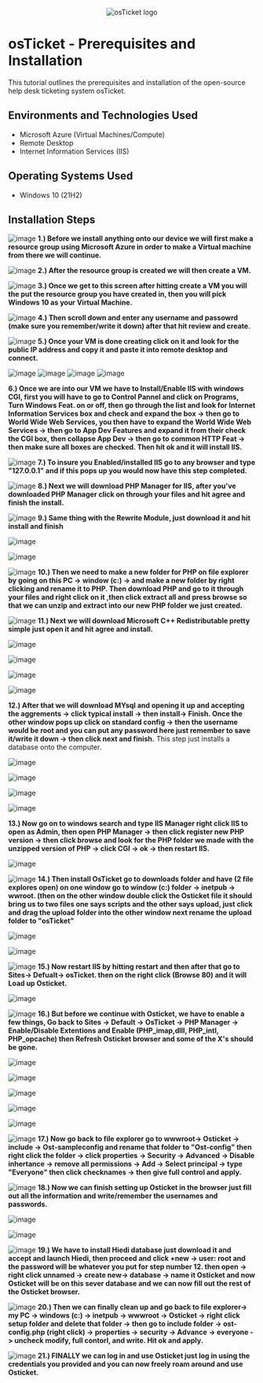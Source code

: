 <p align="center">
<img src="https://i.imgur.com/Clzj7Xs.png" alt="osTicket logo"/>
</p>

<h1>osTicket - Prerequisites and Installation</h1>
This tutorial outlines the prerequisites and installation of the open-source help desk ticketing system osTicket.<br />




<h2>Environments and Technologies Used</h2>

- Microsoft Azure (Virtual Machines/Compute)
- Remote Desktop
- Internet Information Services (IIS)

<h2>Operating Systems Used </h2>

- Windows 10</b> (21H2)



<h2>Installation Steps</h2>

![image](https://github.com/MartindIT/osticket-prereqs/assets/151476834/58c172ec-7442-4db9-be0b-55eb71f97d1d)
**1.) Before we install anything onto our device we will first make a resource group using Microsoft Azure in order to make a Virtual machine from there we will continue.**

![image](https://github.com/MartindIT/osticket-prereqs/assets/151476834/f12c0bb1-10d0-4ad1-b73d-1e26ba5c2b67)
**2.) After the resource group is created we will then create a VM.**

![image](https://github.com/MartindIT/osticket-prereqs/assets/151476834/e6394ad5-e700-434e-ad8a-5bda40a775e7)
**3.) Once we get to this screen after hitting create a VM you will the put the resource group you have created in, then you will pick Windows 10 as your Virtual Machine.**

![image](https://github.com/MartindIT/osticket-prereqs/assets/151476834/5812b167-c57e-4709-b480-c41bf6d91d0f)
**4.) Then scroll down and enter any username and passowrd (make sure you remember/write it down) after that hit review and create.**

![image](https://github.com/MartindIT/osticket-prereqs/assets/151476834/60c80616-e67a-4b95-9872-3f9bc48ae38d)
**5.) Once your VM is done creating click on it and look for the public IP address and copy it and paste it into remote desktop and connect.**

![image](https://github.com/MartindIT/osticket-prereqs/assets/151476834/1f7633a7-ef4c-43c7-80d3-e8d121e86518)
![image](https://github.com/MartindIT/osticket-prereqs/assets/151476834/e1af81fc-2596-4cee-9e5b-3ed020e53b8a)
![image](https://github.com/MartindIT/osticket-prereqs/assets/151476834/6c0e6068-5f69-4ff1-b70e-832eb7731612)
![image](https://github.com/MartindIT/osticket-prereqs/assets/151476834/37e20963-032a-4304-b53d-0a25c9281cb3)



**6.) Once we are into our VM we have to Install/Enable IIS with windows CGI, first you will have to go to Control Pannel and click on Programs, Turn Windows Feat. on or off, then go through the list and look for Internet Information Services box and check and expand the box -> then go to World Wide Web Services, you then have to expand the World Wide Web Services -> then go to App Dev Features and expand it from their check the CGI box, then collapse App Dev -> then go to common HTTP Feat -> then make sure all boxes are checked. Then hit ok and it will install IIS.**

![image](https://github.com/MartindIT/osticket-prereqs/assets/151476834/9ffd0956-eb81-4dde-9649-fac00c97fd2e)
**7.) To insure you Enabled/installed IIS go to any browser and type "127.0.0.1" and if this pops up you would now have this step completed.**

![image](https://github.com/MartindIT/osticket-prereqs/assets/151476834/bff95587-8714-46ed-aa73-4dc409bfb4ed)
**8.) Next we will download PHP Manager for IIS, after you've downloaded PHP Manager click on through your files and hit agree and finish the install.** 

![image](https://github.com/MartindIT/osticket-prereqs/assets/151476834/4b13dc83-59e2-44bc-a406-7afeba6bf556)
**9.) Same thing with the Rewrite Module, just download it and hit install and finish**

  ![image](https://github.com/MartindIT/osticket-prereqs/assets/151476834/e3c5a9fb-b70e-46b5-accb-b66edc859b0e)

![image](https://github.com/MartindIT/osticket-prereqs/assets/151476834/afd5754b-cbc6-43ee-975f-7b8bd848d56f)

  ![image](https://github.com/MartindIT/osticket-prereqs/assets/151476834/d3bd12d2-9168-4f25-82ea-bdf6abe89ccd)
  **10.) Then we need to make a new folder for PHP on file explorer by going on this PC -> window (c:) -> and make a new folder by right clicking and rename it to PHP. Then download PHP and go to it through your files and right click on it ,then click extract all and press browse so that we can unzip and extract into our new PHP folder we just created.** 

![image](https://github.com/MartindIT/osticket-prereqs/assets/151476834/3b359936-142b-4e90-a2c8-7681049632ab)
**11.) Next we will download Microsoft C++ Redistributable pretty simple just open it and hit agree and install.**

![image](https://github.com/MartindIT/osticket-prereqs/assets/151476834/36a966c2-b856-43f7-9a94-72386fa2ec91)

![image](https://github.com/MartindIT/osticket-prereqs/assets/151476834/0cc06ed0-25c3-4504-9345-716f5b01eff5)

![image](https://github.com/MartindIT/osticket-prereqs/assets/151476834/4b521a2d-04f1-42c7-a1a0-9146673fcc73)

![image](https://github.com/MartindIT/osticket-prereqs/assets/151476834/e872087f-ec17-4474-a127-878940d88bc3)

**12.) After that we will download MYsql and opening it up and accepting the aggrements -> click typical install -> then install-> Finish. Once the other window pops up click on standard config -> then the username would be root and you can put any password here just remember to save it/write it down -> then click next and finish.** This step just installs a database onto the computer.

![image](https://github.com/MartindIT/osticket-prereqs/assets/151476834/5e967aa5-6609-48ca-b1d0-360a98b740ce)

![image](https://github.com/MartindIT/osticket-prereqs/assets/151476834/fa7e4e02-a319-442f-88ab-ceb6aefb59f2)

![image](https://github.com/MartindIT/osticket-prereqs/assets/151476834/55f975f3-562a-413d-975e-c0437af03805)

![image](https://github.com/MartindIT/osticket-prereqs/assets/151476834/abae45d9-8f7f-45ad-a38a-7455c676a1f6)

**13.) Now go on to windows search and type IIS Manager right click IIS to open as Admin, then open PHP Manager -> then click register new PHP version -> then click browse and look for the PHP folder we made with the unzipped version of PHP -> click CGI -> ok -> then restart IIS.**


![image](https://github.com/MartindIT/osticket-prereqs/assets/151476834/779103b0-1d29-410e-a9af-e9b0c0af7206)

![image](https://github.com/MartindIT/osticket-prereqs/assets/151476834/c555d2ce-e04e-4def-88dd-7f88dac018b5)
**14.) Then install OsTicket go to downloads folder and have (2 file explores open) on one window go to window (c:) folder -> inetpub -> wwroot. (then on the other window double click the Osticket file it should bring us to two files one says scripts and the other says upload, just click and drag the upload folder into the other window next rename the upload folder to "osTicket"**

![image](https://github.com/MartindIT/osticket-prereqs/assets/151476834/0a1cea92-2857-4b64-adab-9677a3c83e93)

![image](https://github.com/MartindIT/osticket-prereqs/assets/151476834/8508792b-7b93-4140-b4ba-8241a18765a7)

![image](https://github.com/MartindIT/osticket-prereqs/assets/151476834/78987396-a829-4961-a159-c22609077bb2)
**15.) Now restart IIS by hitting restart and then after that go to Sites-> Defualt-> osTicket. then on the right click (Browse 80) and it will Load up Osticket.**

![image](https://github.com/MartindIT/osticket-prereqs/assets/151476834/5c14957d-5a17-4568-8226-080308604597)

![image](https://github.com/MartindIT/osticket-prereqs/assets/151476834/54950ca6-00b9-4458-b199-245bac314a45)
**16.) But before we continue with Osticket, we have to enable a few things, Go back to Sites -> Default -> OsTicket -> PHP Manager -> Enable/Disable Extentions
and Enable (PHP_imap,dlll, PHP_intl, PHP_opcache) then Refresh Osticket browser and some of the X's should be gone.**

![image](https://github.com/MartindIT/osticket-prereqs/assets/151476834/99cbca1a-df67-48a2-be57-3a0f499cf581)

![image](https://github.com/MartindIT/osticket-prereqs/assets/151476834/01e431ec-eb14-4780-8c4a-26567ca01ea6)

![image](https://github.com/MartindIT/osticket-prereqs/assets/151476834/9308c52a-3664-4a44-876b-da1c5531f705)

![image](https://github.com/MartindIT/osticket-prereqs/assets/151476834/42546a4e-af94-4015-8de0-b7b2cd973ccb)

![image](https://github.com/MartindIT/osticket-prereqs/assets/151476834/949300f3-133d-448d-b3f4-247f2868d069)

![image](https://github.com/MartindIT/osticket-prereqs/assets/151476834/ee63c56b-040d-4688-84bd-2b664e3ded0d)
**17.) Now go back to file explorer go to wwwroot-> Osticket -> include -> Ost-sampleconfig and rename that folder to "Ost-config" then right click the folder -> click properties -> Security -> Advanced -> Disable inhertance -> remove all permissions -> Add -> Select principal -> type "Everyone" then click checknames -> then give full control and apply.**

![image](https://github.com/MartindIT/osticket-prereqs/assets/151476834/91787e4e-b231-4e73-8b93-acd33acf37d8)
**18.) Now we can finish setting up Osticket in the browser just fill out all the information and write/remember the usernames and passwords.** 

![image](https://github.com/MartindIT/osticket-prereqs/assets/151476834/d444a42e-2c82-4b51-9692-09d9caab03ce)

![image](https://github.com/MartindIT/osticket-prereqs/assets/151476834/382f8b7d-4025-48b1-b5ff-1679df4dc92f)

![image](https://github.com/MartindIT/osticket-prereqs/assets/151476834/485f3f60-65f9-49e4-8643-66b2404f4069)
**19.) We have to install Hiedi database just download it and accept and launch Hiedi, then proceed and click +new -> user: root and the password will be whatever you put for step number 12. then open -> right click unnamed -> create new-> database -> name it Osticket and now Osticket will be on this sever database and we can now fill out the rest of the Osticket browser.**

![image](https://github.com/MartindIT/osticket-prereqs/assets/151476834/a68e3b84-4fea-459a-8dce-5a254c81a58f)
**20.) Then we can finally clean up and go back to file explorer-> my PC -> windows (c:) -> inetpub -> wwwroot -> Osticket -> right click setup folder and delete that folder -> then go to include folder -> ost-config.php (right click) -> properties -> security -> Advance -> everyone -> uncheck modify, full contorl, and write. Hit ok and apply.**  

![image](https://github.com/MartindIT/osticket-prereqs/assets/151476834/0fa594bf-572e-4dda-9f61-6f83b4a7c6cd)
**21.) FINALLY we can log in and use Osticket just log in using the credentials you provided and you can now freely roam around and use Osticket.**

<br />
